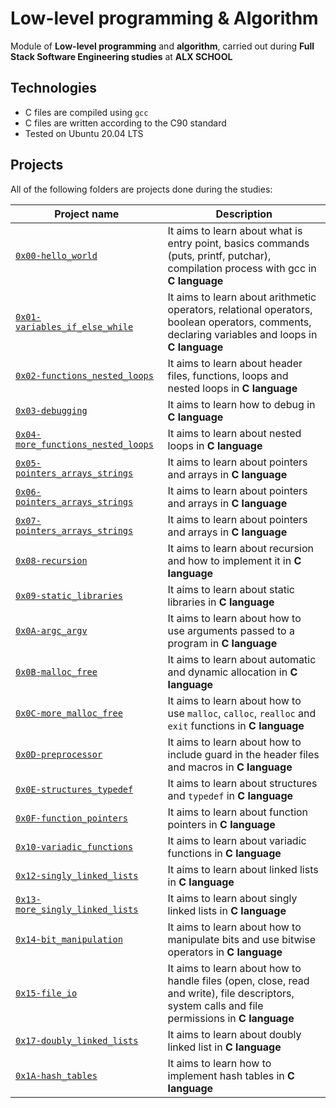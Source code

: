 # Low-level programming & Algorithm

Module of **Low-level programming** and **algorithm**, carried out during **Full Stack Software Engineering studies** at **ALX SCHOOL**

## Technologies
* C files are compiled using `gcc`
* C files are written according to the C90 standard
* Tested on Ubuntu 20.04 LTS

## Projects
All of the following folders are projects done during the studies:

Project name | Description
--- | ---
[`0x00-hello_world`](https://github.com/cerio007/alx-low_level_programming/tree/master/0x00-hello_world) | It aims to learn about what is entry point, basics commands (puts, printf, putchar), compilation process with gcc in **C language**
[`0x01-variables_if_else_while`](https://github.com/cerio007/alx-low_level_programming/tree/master/0x01-variables_if_else_while) | It aims to learn about arithmetic operators, relational operators, boolean operators, comments, declaring variables and loops in **C language**
[`0x02-functions_nested_loops`](https://github.com/cerio007/alx-low_level_programming/tree/master/0x02-functions_nested_loops) | It aims to learn about header files, functions, loops and nested loops in **C language**
[`0x03-debugging`](https://github.com/cerio007/alx-low_level_programming/tree/master/0x03-debugging) | It aims to learn how to debug in **C language**
[`0x04-more_functions_nested_loops`](https://github.com/cerio007/alx-low_level_programming/tree/master/0x04-more_functions_nested_loops) | It aims to learn about nested loops in **C language**
[`0x05-pointers_arrays_strings`](https://github.com/cerio007/alx-low_level_programming/tree/master/0x05-pointers_arrays_strings) | It aims to learn about pointers and arrays in **C language**
[`0x06-pointers_arrays_strings`](https://github.com/cerio007/alx-low_level_programming/tree/master/0x06-pointers_arrays_strings) | It aims to learn about pointers and arrays in **C language**
[`0x07-pointers_arrays_strings`](https://github.com/cerio007/alx-low_level_programming/tree/master/0x07-pointers_arrays_strings) | It aims to learn about pointers and arrays in **C language**
[`0x08-recursion`](https://github.com/cerio007/alx-low_level_programming/tree/master/0x08-recursion) | It aims to learn about recursion and how to implement it in **C language**
[`0x09-static_libraries`](https://github.com/cerio007/alx-low_level_programming/tree/master/0x09-static_libraries) | It aims to learn about static libraries in **C language**
[`0x0A-argc_argv`](https://github.com/cerio007/alx-low_level_programming/tree/master/0x0A-argc_argv) | It aims to learn about how to use arguments passed to a program in **C language**
[`0x0B-malloc_free`](https://github.com/cerio007/alx-low_level_programming/tree/master/0x0B-malloc_free) | It aims to learn about automatic and dynamic allocation in **C language**
[`0x0C-more_malloc_free`](https://github.com/cerio007/alx-low_level_programming/tree/master/0x0C-more_malloc_free) | It aims to learn about how to use `malloc`, `calloc`, `realloc` and `exit` functions in **C language**
[`0x0D-preprocessor`](https://github.com/cerio007/alx-low_level_programming/tree/master/0x0D-preprocessor) | It aims to learn about how to include guard in the header files and macros in **C language**
[`0x0E-structures_typedef`](https://github.com/cerio007/alx-low_level_programming/tree/master/0x0E-structures_typedef) | It aims to learn about structures and `typedef` in **C language**
[`0x0F-function_pointers`](https://github.com/cerio007/alx-low_level_programming/tree/master/0x0F-function_pointers) | It aims to learn about function pointers in **C language**
[`0x10-variadic_functions`](https://github.com/cerio007/alx-low_level_programming/tree/master/0x10-variadic_functions) | It aims to learn about variadic functions in **C language**
[`0x12-singly_linked_lists`](https://github.com/cerio007/alx-low_level_programming/tree/master/0x12-singly_linked_lists) | It aims to learn about linked lists in **C language**
[`0x13-more_singly_linked_lists`](https://github.com/cerio007/alx-low_level_programming/tree/master/0x13-more_singly_linked_lists) | It aims to learn about singly linked lists in **C language**
[`0x14-bit_manipulation`](https://github.com/cerio007/alx-low_level_programming/tree/master/0x14-bit_manipulation) | It aims to learn about how to manipulate bits and use bitwise operators in **C language**
[`0x15-file_io`](https://github.com/cerio007/alx-low_level_programming/tree/master/0x15-file_io) | It aims to learn about how to handle files (open, close, read and write), file descriptors, system calls and file permissions in **C language**
[`0x17-doubly_linked_lists`](https://github.com/cerio007/alx-low_level_programming/tree/master/0x17-doubly_linked_lists) | It aims to learn about doubly linked list in **C language**
[`0x1A-hash_tables`](https://github.com/cerio007/alx-low_level_programming/tree/master/0x1A-hash_tables) | It aims to learn how to implement hash tables in **C language**
